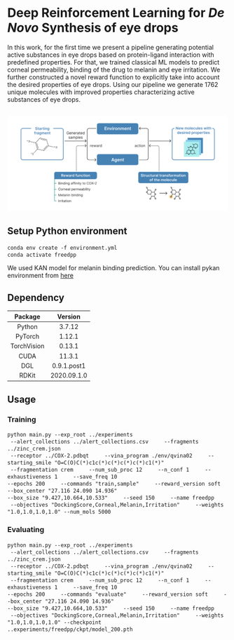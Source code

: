 # Deep Reinforcement Learning for *De Novo* Synthesis of eye drops
In this work, for the first time we present a pipeline generating potential active substances in eye drops based on protein-ligand interaction with predefined properties. For that, we trained classical ML models to predict corneal permeability, binding of the drug to melanin and eye irritation. We further constructed a novel reward function to explicitly take into account the desired properties of eye drops. Using our pipeline we generate 1762 unique molecules with improved properties characterizing active substances of eye drops.

![Pipeline for *de novo* synthesis of eye drops](Images/Pipeline.png)
---
## Setup Python environment
```
conda env create -f environment.yml
conda activate freedpp
```
We used KAN model for melanin binding prediction. You can install pykan environment from [here](https://github.com/KindXiaoming/pykan)
## Dependency

| Package | Version | 
|:----------------:|:---------:|
| Python | 3.7.12 | 
| PyTorch | 1.12.1 |
| TorchVision | 0.13.1 |
| CUDA | 11.3.1 |
| DGL | 0.9.1.post1 |
| RDKit | 2020.09.1.0 |

## Usage
### Training
```
python main.py --exp_root ../experiments
 --alert_collections ../alert_collections.csv     --fragments ../zinc_crem.json
 --receptor ../COX-2.pdbqt     --vina_program ./env/qvina02     --starting_smile "O=C(O)C(*)c1c(*)c(*)c(*)c(*)c1(*)"
 --fragmentation crem     --num_sub_proc 12     --n_conf 1     --exhaustiveness 1     --save_freq 10
--epochs 200     --commands "train,sample"     --reward_version soft     --box_center "27.116 24.090 14.936"
--box_size "9.427,10.664,10.533"     --seed 150     --name freedpp
 --objectives "DockingScore,Corneal,Melanin,Irritation"     --weights "1.0,1.0,1.0,1.0" --num_mols 5000   
```
### Evaluating
```
python main.py --exp_root ../experiments
 --alert_collections ../alert_collections.csv     --fragments ../zinc_crem.json
 --receptor ../COX-2.pdbqt     --vina_program ./env/qvina02     --starting_smile "O=C(O)C(*)c1c(*)c(*)c(*)c(*)c1(*)"
 --fragmentation crem     --num_sub_proc 12     --n_conf 1     --exhaustiveness 1     --save_freq 10
--epochs 200     --commands "evaluate"     --reward_version soft     --box_center "27.116 24.090 14.936"
--box_size "9.427,10.664,10.533"     --seed 150     --name freedpp
 --objectives "DockingScore,Corneal,Melanin,Irritation"     --weights "1.0,1.0,1.0,1.0" --checkpoint ..experiments/freedpp/ckpt/model_200.pth  
```
